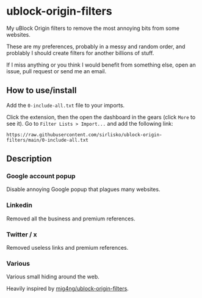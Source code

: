 # ublock-origin-filters

My uBlock Origin filters to remove the most annoying bits from some websites.

These are my preferences, probably in a messy and random order, and problably I should create filters for another billions of stuff.

If I miss anything or you think I would benefit from something else, open an issue, pull request or send me an email.

## How to use/install

Add the `0-include-all.txt` file to your imports.

Click the extension, then the open the dashboard in the gears (click `More` to see it). Go to `Filter Lists > Import...` and add the following link:

```text
https://raw.githubusercontent.com/sirlisko/ublock-origin-filters/main/0-include-all.txt
```

## Description

### Google account popup

Disable annoying Google popup that plagues many websites.

### Linkedin

Removed all the business and premium references.

### Twitter / x

Removed useless links and premium references.

### Various

Various small hiding around the web.

Heavily inspired by [mig4ng/ublock-origin-filters](https://github.com/mig4ng/ublock-origin-filters).
